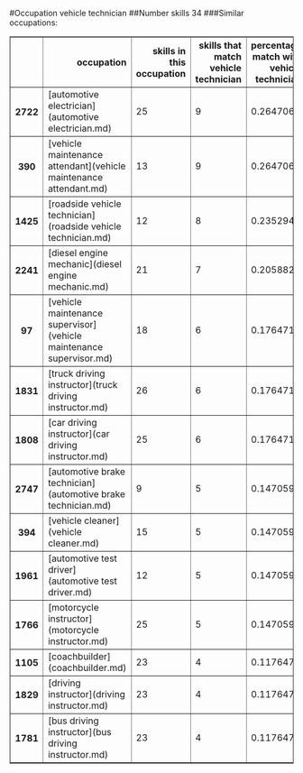 #Occupation vehicle technician
##Number skills 34
###Similar occupations:
<table border="1" class="dataframe">
  <thead>
    <tr style="text-align: right;">
      <th></th>
      <th>occupation</th>
      <th>skills in this occupation</th>
      <th>skills that match vehicle technician</th>
      <th>percentage match with vehicle technician</th>
      <th>skills not in vehicle technician</th>
    </tr>
  </thead>
  <tbody>
    <tr>
      <th>2722</th>
      <td>[automotive electrician](automotive electrician.md)</td>
      <td>25</td>
      <td>9</td>
      <td>0.264706</td>
      <td>16</td>
    </tr>
    <tr>
      <th>390</th>
      <td>[vehicle maintenance attendant](vehicle maintenance attendant.md)</td>
      <td>13</td>
      <td>9</td>
      <td>0.264706</td>
      <td>4</td>
    </tr>
    <tr>
      <th>1425</th>
      <td>[roadside vehicle technician](roadside vehicle technician.md)</td>
      <td>12</td>
      <td>8</td>
      <td>0.235294</td>
      <td>4</td>
    </tr>
    <tr>
      <th>2241</th>
      <td>[diesel engine mechanic](diesel engine mechanic.md)</td>
      <td>21</td>
      <td>7</td>
      <td>0.205882</td>
      <td>14</td>
    </tr>
    <tr>
      <th>97</th>
      <td>[vehicle maintenance supervisor](vehicle maintenance supervisor.md)</td>
      <td>18</td>
      <td>6</td>
      <td>0.176471</td>
      <td>12</td>
    </tr>
    <tr>
      <th>1831</th>
      <td>[truck driving instructor](truck driving instructor.md)</td>
      <td>26</td>
      <td>6</td>
      <td>0.176471</td>
      <td>20</td>
    </tr>
    <tr>
      <th>1808</th>
      <td>[car driving instructor](car driving instructor.md)</td>
      <td>25</td>
      <td>6</td>
      <td>0.176471</td>
      <td>19</td>
    </tr>
    <tr>
      <th>2747</th>
      <td>[automotive brake technician](automotive brake technician.md)</td>
      <td>9</td>
      <td>5</td>
      <td>0.147059</td>
      <td>4</td>
    </tr>
    <tr>
      <th>394</th>
      <td>[vehicle cleaner](vehicle cleaner.md)</td>
      <td>15</td>
      <td>5</td>
      <td>0.147059</td>
      <td>10</td>
    </tr>
    <tr>
      <th>1961</th>
      <td>[automotive test driver](automotive test driver.md)</td>
      <td>12</td>
      <td>5</td>
      <td>0.147059</td>
      <td>7</td>
    </tr>
    <tr>
      <th>1766</th>
      <td>[motorcycle instructor](motorcycle instructor.md)</td>
      <td>25</td>
      <td>5</td>
      <td>0.147059</td>
      <td>20</td>
    </tr>
    <tr>
      <th>1105</th>
      <td>[coachbuilder](coachbuilder.md)</td>
      <td>23</td>
      <td>4</td>
      <td>0.117647</td>
      <td>19</td>
    </tr>
    <tr>
      <th>1829</th>
      <td>[driving instructor](driving instructor.md)</td>
      <td>23</td>
      <td>4</td>
      <td>0.117647</td>
      <td>19</td>
    </tr>
    <tr>
      <th>1781</th>
      <td>[bus driving instructor](bus driving instructor.md)</td>
      <td>23</td>
      <td>4</td>
      <td>0.117647</td>
      <td>19</td>
    </tr>
  </tbody>
</table>
